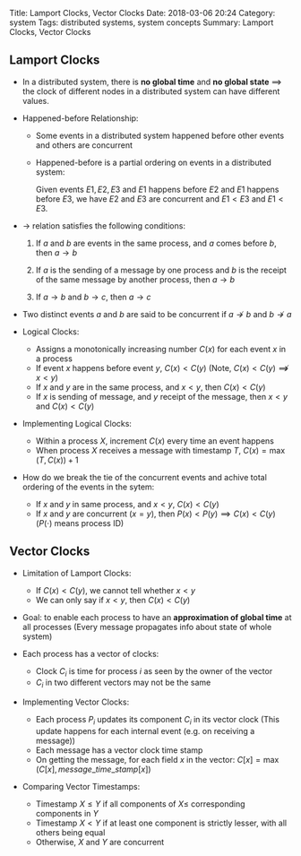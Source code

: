 Title: Lamport Clocks, Vector Clocks
Date: 2018-03-06 20:24
Category: system
Tags: distributed systems, system concepts
Summary: Lamport Clocks, Vector Clocks

## Lamport Clocks

- In a distributed system, there is **no global time** and **no global state** $\implies$ the clock of different nodes in a distributed system
can have different values.
- Happened-before Relationship:
    
    - Some events in a distributed system happened before other events and others are concurrent
    - Happened-before is a partial ordering on events in a distributed system:

        Given events $E1, E2, E3$ and $E1$ happens before $E2$ and $E1$ happens before $E3$, we have $E2$ and $E3$ are concurrent and
        $E1 < E3$ and $E1 < E3$.

- $\rightarrow$ relation satisfies the following conditions:

    1) If $a$ and $b$ are events in the same process, and $a$ comes before $b$, then $a \rightarrow b$

    2) If $a$ is the sending of a message by one process and $b$ is the receipt of the same message by another process, then $a \rightarrow b$

    3) If $a \rightarrow b$ and $b \rightarrow c$, then $a \rightarrow c$

- Two distinct events $a$ and $b$ are said to be concurrent if $a \not\rightarrow b$ and $b \not\rightarrow a$

- Logical Clocks:

    - Assigns a monotonically increasing number $C(x)$ for each event $x$ in a process 
    - If event $x$ happens before event $y$, $C(x) < C(y)$ (Note, $C(x) < C(y) \not\implies x < y$)
    - If $x$ and $y$ are in the same process, and $x < y$, then $C(x) < C(y)$
    - If $x$ is sending of message, and $y$ receipt of the message, then $x < y$ and $C(x) < C(y)$

- Implementing Logical Clocks:

    - Within a process $X$, increment $C(x)$ every time an event happens
    - When process $X$ receives a message with timestamp $T$, $C(x) = \max(T, C(x)) + 1$

- How do we break the tie of the concurrent events and achive total ordering of the events in the sytem:

    - If $x$ and $y$ in same process, and $x < y$, $C(x) < C(y)$
    - If $x$ and $y$ are concurrent ($x = y$), then $P(x) < P(y) \implies C(x) < C(y)$ ($P(\cdot)$ means process ID)

## Vector Clocks

- Limitation of Lamport Clocks:

    - If $C(x) < C(y)$, we cannot tell whether $x < y$
    - We can only say if $x < y$, then $C(x) < C(y)$

- Goal: to enable each process to have an **approximation of global time** at all processes (Every message propagates info
about state of whole system)

- Each process has a vector of clocks: 

    - Clock $C_i$ is time for process $i$ as seen by the owner of the vector 
    - $C_i$ in two different vectors may not be the same

- Implementing Vector Clocks:

    - Each process $P_i$ updates its component $C_i$ in its vector clock (This update happens for each internal event (e.g. on receiving a message))
    - Each message has a vector clock time stamp
    - On getting the message, for each field $x$ in the vector: $C[x] = \max(C[x], message\_time\_stamp[x])$

- Comparing Vector Timestamps:

    - Timestamp $X \le Y$ if all components of $X \le$ corresponding components in $Y$
    - Timestamp $X < Y$ if at least one component is strictly lesser, with all others being equal  
    - Otherwise, $X$ and $Y$ are concurrent